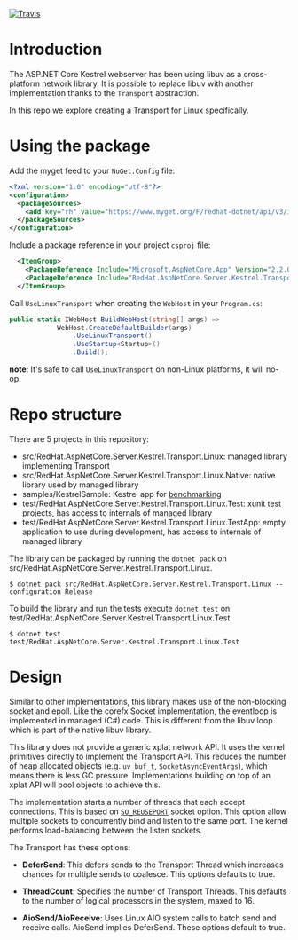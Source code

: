 [![Travis](https://travis-ci.org/redhat-developer/kestrel-linux-transport.svg?branch=master)](https://travis-ci.org/redhat-developer/kestrel-linux-transport)

# Introduction

The ASP.NET Core Kestrel webserver has been using libuv as a cross-platform network library.
It is possible to replace libuv with another implementation thanks to the `Transport` abstraction.

In this repo we explore creating a Transport for Linux specifically.

# Using the package

Add the myget feed to your `NuGet.Config` file:
```xml
<?xml version="1.0" encoding="utf-8"?>
<configuration>
  <packageSources>
    <add key="rh" value="https://www.myget.org/F/redhat-dotnet/api/v3/index.json" />
  </packageSources>
</configuration>
```

Include a package reference in your project `csproj` file:
```xml
  <ItemGroup>
    <PackageReference Include="Microsoft.AspNetCore.App" Version="2.2.0-*" />
    <PackageReference Include="RedHat.AspNetCore.Server.Kestrel.Transport.Linux" Version="2.2.0-*" />
  </ItemGroup>
```

Call `UseLinuxTransport` when creating the `WebHost` in your `Program.cs`:
```C#
public static IWebHost BuildWebHost(string[] args) =>
            WebHost.CreateDefaultBuilder(args)
                .UseLinuxTransport()
                .UseStartup<Startup>()
                .Build();
```

**note**: It's safe to call `UseLinuxTransport` on non-Linux platforms, it will no-op.

# Repo structure

There are 5 projects in this repository:
- src/RedHat.AspNetCore.Server.Kestrel.Transport.Linux: managed library implementing Transport
- src/RedHat.AspNetCore.Server.Kestrel.Transport.Linux.Native: native library used by managed library
- samples/KestrelSample: Kestrel app for [benchmarking](Benchmark.md)
- test/RedHat.AspNetCore.Server.Kestrel.Transport.Linux.Test: xunit test projects, has access to internals of managed library
- test/RedHat.AspNetCore.Server.Kestrel.Transport.Linux.TestApp: empty application to use during development, has access to internals of managed library

The library can be packaged by running the `dotnet pack` on src/RedHat.AspNetCore.Server.Kestrel.Transport.Linux.
```
$ dotnet pack src/RedHat.AspNetCore.Server.Kestrel.Transport.Linux --configuration Release
```

To build the library and run the tests execute `dotnet test` on test/RedHat.AspNetCore.Server.Kestrel.Transport.Linux.Test.
```
$ dotnet test test/RedHat.AspNetCore.Server.Kestrel.Transport.Linux.Test
```

# Design

Similar to other implementations, this library makes use of the non-blocking socket and epoll. Like the corefx
Socket implementation, the eventloop is implemented in managed (C#) code. This is different from the libuv loop which
is part of the native libuv library.

This library does not provide a generic xplat network API. It uses the kernel primitives directly to implement the
Transport API. This reduces the number of heap allocated objects (e.g. `uv_buf_t`, `SocketAsyncEventArgs`), which means
there is less GC pressure. Implementations building on top of an xplat API will pool objects to achieve this.

The implementation starts a number of threads that each accept connections. This is based on [`SO_REUSEPORT`](https://lwn.net/Articles/542629/)
socket option. This option allow multiple sockets to concurrently bind and listen to the same port. The kernel performs
load-balancing between the listen sockets.

The Transport has these options:

- **DeferSend**: This defers sends to the Transport Thread which increases chances for multiple sends to coalesce. This options
defaults to true.

- **ThreadCount**: Specifies the number of Transport Threads. This defaults to the number of logical processors in the system, maxed to 16.

- **AioSend/AioReceive**: Uses Linux AIO system calls to batch send and receive calls. AioSend implies DeferSend. These options default to true.

